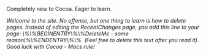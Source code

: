 Completely new to Cocoa.  Eager to learn.

*Welcome to the site. No offense, but one thing to learn is how to delete pages. Instead of editing the RecentChanges page, you add this line to your page: \\%\\%BEGINENTRY\\%\\%DeleteMe - some reason\\%\\%ENDENTRY\\%\\%. (Feel free to delete this text after you read it). Good luck with Cocoa - Macs rule!*
